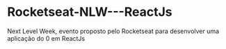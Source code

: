# Rocketseat-NLW---ReactJs
Next Level Week, evento proposto pelo Rocketseat para desenvolver uma aplicação do 0 em ReactJs
